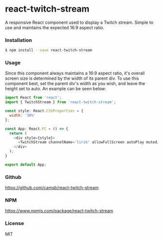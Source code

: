 # react-twitch-stream
A responsive React component used to display a Twitch stream. Simple to use and maintains the expected 16:9 aspect ratio.
### Installation
```sh
$ npm install --save react-twitch-stream
```
### Usage
Since this component always maintains a 16:9 aspect ratio, it's overall screen size is determined by the width of its parent div. To use this component best, set the parent div's width as you wish, and leave the height set to auto. An example can be seen below:

```js
import React from 'react';
import { TwitchStream } from 'react-twitch-stream';

const style: React.CSSProperties = {
  width: '30%'
};

const App: React.FC = () => {
  return (
    <div style={style}>
      <TwitchStream channelName='lirik' allowFullScreen autoPlay muted/>
    </div>
  );
}

export default App;

```
### Github
https://github.com/camsb/react-twitch-stream
### NPM
https://www.npmjs.com/package/react-twitch-stream
### License
MIT